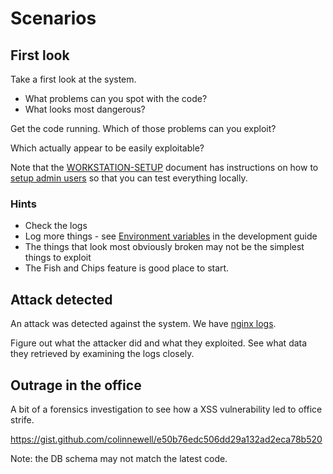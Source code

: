 # Scenarios

## First look

Take a first look at the system.

* What problems can you spot with the code?
* What looks most dangerous?

Get the code running.  Which of those problems can you exploit?

Which actually appear to be easily exploitable?

Note that the [WORKSTATION-SETUP](WORKSTATION-SETUP.md) document has
instructions on how to [setup admin users](WORKSTATION-SETUP.md#adding-an-admin-user)
so that you can test everything locally.

### Hints

* Check the logs
* Log more things - see [Environment variables](DEVELOPING.md#environment-variables)
  in the development guide
* The things that look most obviously broken may not be the simplest things to exploit
* The Fish and Chips feature is good place to start.

## Attack detected

An attack was detected against the system.  We have [nginx logs](https://gist.github.com/colinnewell/12f3f60bc966dd1af65ab262f2c89a2f).

Figure out what the attacker did and what they exploited.  See what data they
retrieved by examining the logs closely.

## Outrage in the office

A bit of a forensics investigation to see how a XSS vulnerability led
to office strife.

https://gist.github.com/colinnewell/e50b76edc506dd29a132ad2eca78b520

Note: the DB schema may not match the latest code.
